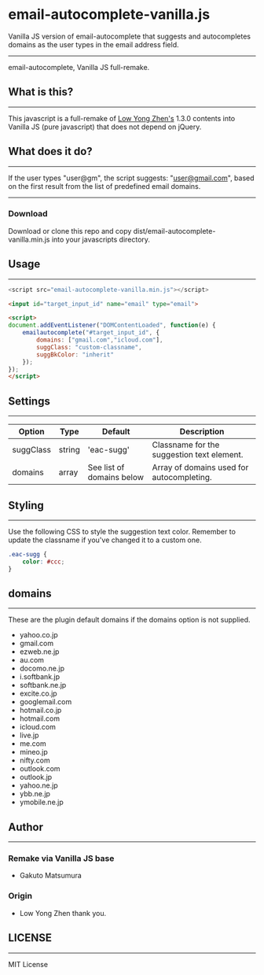 # email-autocomplete-vanilla.js
 Vanilla JS version of email-autocomplete that suggests and autocompletes domains as the user types in the email address field.

----
email-autocomplete, Vanilla JS full-remake.

## What is this?
----
This javascript is a full-remake of [Low Yong Zhen's](https://github.com/yongzhenlow/email-autocomplete) 1.3.0 contents into Vanilla JS (pure javascript) that does not depend on jQuery.


## What does it do?
----
If the user types "user@gm", the script suggests: "user@gmail.com", based on the first result from the list of predefined email domains.

----

### Download
Download or clone this repo and copy dist/email-autocomplete-vanilla.min.js into your javascripts directory.


## Usage
----
```javascript
<script src="email-autocomplete-vanilla.min.js"></script>
```

```html
<input id="target_input_id" name="email" type="email">
```

```html
<script>
document.addEventListener("DOMContentLoaded", function(e) {
	emailautocomplete("#target_input_id", {
		domains: ["gmail.com","icloud.com"],
		suggClass: "custom-classname",
		suggBkColor: "inherit"
	});
});
</script>
```

## Settings
----
| Option | Type | Default | Description |
| --- | --- | --- | --- |
| suggClass | string | 'eac-sugg' | Classname for the suggestion text element. |
| domains | array | See list of domains below | Array of domains used for autocompleting. |

## Styling
----
Use the following CSS to style the suggestion text color. Remember to update the classname if you've changed it to a custom one.

```css
.eac-sugg {
	color: #ccc;
}
```

## domains
----
These are the plugin default domains if the domains option is not supplied.

* yahoo.co.jp
* gmail.com
* ezweb.ne.jp
* au.com
* docomo.ne.jp
* i.softbank.jp
* softbank.ne.jp
* excite.co.jp
* googlemail.com
* hotmail.co.jp
* hotmail.com
* icloud.com
* live.jp
* me.com
* mineo.jp
* nifty.com
* outlook.com
* outlook.jp
* yahoo.ne.jp
* ybb.ne.jp
* ymobile.ne.jp

## Author
----
### Remake via Vanilla JS base
* Gakuto Matsumura

### Origin
* Low Yong Zhen
thank you.

## LICENSE
----
MIT License

